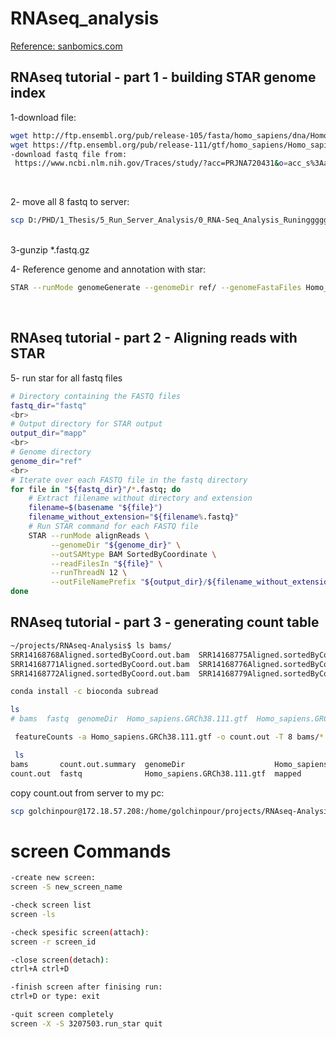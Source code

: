 # RNAseq_analysis

[Reference: sanbomics.com](https://www.youtube.com/watch?v=9D1dToIQqls&amp;list=PLi1VnGoeDGjvHvl83QySD2oAQYFHPRYso&amp;index=2)


## RNAseq tutorial - part 1 - building STAR genome index

1-download file: 

```bash
wget http://ftp.ensembl.org/pub/release-105/fasta/homo_sapiens/dna/Homo_sapiens.GRCh38.dna_sm.primary_assembly.fa.gz
wget https://ftp.ensembl.org/pub/release-111/gtf/homo_sapiens/Homo_sapiens.GRCh38.111.gtf.gz
-download fastq file from:
 https://www.ncbi.nlm.nih.gov/Traces/study/?acc=PRJNA720431&o=acc_s%3Aa
```
<br>

2- move all 8 fastq to server:

```bash
scp D:/PHD/1_Thesis/5_Run_Server_Analysis/0_RNA-Seq_Analysis_Runinggggg/fastq/*.gz golchinpour@172.18.57.208:/home/golchinpour/projects/RNAseq-Analysis/fastq
```

<br>
3-gunzip *.fastq.gz

<br>

4- Reference genome and annotation with star:

```bash
STAR --runMode genomeGenerate --genomeDir ref/ --genomeFastaFiles Homo_sapiens.GRCh38.dna_sm.primary_assembly.fa --sjdbGTFfile Homo_sapiens.GRCh38.105.gtf--runThreadN 16
```

<br>

## RNAseq tutorial - part 2 - Aligning reads with STAR

5- run star for all fastq files

```bash
# Directory containing the FASTQ files
fastq_dir="fastq"
<br>
# Output directory for STAR output
output_dir="mapp"
<br>
# Genome directory
genome_dir="ref"
<br>
# Iterate over each FASTQ file in the fastq directory
for file in "${fastq_dir}"/*.fastq; do
    # Extract filename without directory and extension
    filename=$(basename "${file}")
    filename_without_extension="${filename%.fastq}"
    # Run STAR command for each FASTQ file
    STAR --runMode alignReads \
         --genomeDir "${genome_dir}" \
         --outSAMtype BAM SortedByCoordinate \
         --readFilesIn "${file}" \
         --runThreadN 12 \
         --outFileNamePrefix "${output_dir}/${filename_without_extension}"
done
```

## RNAseq tutorial - part 3 - generating count table


```bash
~/projects/RNAseq-Analysis$ ls bams/
SRR14168768Aligned.sortedByCoord.out.bam  SRR14168775Aligned.sortedByCoord.out.bam  SRR14168780Aligned.sortedByCoord.out.bam
SRR14168771Aligned.sortedByCoord.out.bam  SRR14168776Aligned.sortedByCoord.out.bam  SRR14168783Aligned.sortedByCoord.out.bam
SRR14168772Aligned.sortedByCoord.out.bam  SRR14168779Aligned.sortedByCoord.out.bam
```

```bash
conda install -c bioconda subread

ls
# bams  fastq  genomeDir  Homo_sapiens.GRCh38.111.gtf  Homo_sapiens.GRCh38.dna_sm.primary_assembly.fa  mapped  ref  run_mapp_for_all_fastq.sh
```

```bash
 featureCounts -a Homo_sapiens.GRCh38.111.gtf -o count.out -T 8 bams/*.bam
```

```bash
 ls
bams       count.out.summary  genomeDir                    Homo_sapiens.GRCh38.dna_sm.primary_assembly.fa  ref
count.out  fastq              Homo_sapiens.GRCh38.111.gtf  mapped
```

copy count.out from server to my pc:

```bash
scp golchinpour@172.18.57.208:/home/golchinpour/projects/RNAseq-Analysis/count.out D:\PHD\1_Thesis\5_Run_Server_Analysis\0_RNA-Seq_Analysis_Runinggggg
```


# screen Commands
```bash
-create new screen:
screen -S new_screen_name

-check screen list
screen -ls

-check spesific screen(attach):
screen -r screen_id

-close screen(detach):
ctrl+A ctrl+D

-finish screen after finising run:
ctrl+D or type: exit

-quit screen completely
screen -X -S 3207503.run_star quit
```
<br>






